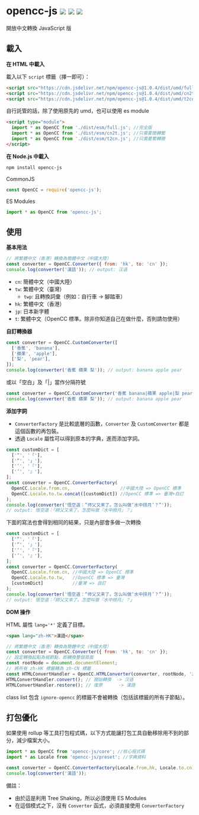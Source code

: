 # opencc-js [![](https://badge.fury.io/js/opencc-js.svg)](https://www.npmjs.com/package/opencc-js) [![](https://github.com/nk2028/opencc-js/workflows/Test/badge.svg)](https://github.com/nk2028/opencc-js/actions?query=workflow%3ATest) [![](https://data.jsdelivr.com/v1/package/npm/opencc-js/badge)](https://www.jsdelivr.com/package/npm/opencc-js)

開放中文轉換 JavaScript 版

## 載入

**在 HTML 中載入**

載入以下 `script` 標籤（擇一即可）：

```html
<script src="https://cdn.jsdelivr.net/npm/opencc-js@1.0.4/dist/umd/full.js"></script>     <!-- 完全版 -->
<script src="https://cdn.jsdelivr.net/npm/opencc-js@1.0.4/dist/umd/cn2t.js"></script>     <!-- 只需要簡轉繁時 -->
<script src="https://cdn.jsdelivr.net/npm/opencc-js@1.0.4/dist/umd/t2cn.js"></script>     <!-- 只需要繁轉簡時 -->
```

自行託管的話，除了使用原先的 umd，也可以使用 es module

```html
<script type="module">
  import * as OpenCC from './dist/esm/full.js'; //完全版
  import * as OpenCC from './dist/esm/cn2t.js'; //只需要簡轉繁
  import * as OpenCC from './dist/esm/t2cn.js'; //只需要繁轉簡
</script>
```

**在 Node.js 中載入**

```sh
npm install opencc-js
```

CommonJS

```javascript
const OpenCC = require('opencc-js');
```

ES Modules

```javascript
import * as OpenCC from 'opencc-js';
```

## 使用

**基本用法**

```javascript
// 將繁體中文（香港）轉換為簡體中文（中國大陸）
const converter = OpenCC.Converter({ from: 'hk', to: 'cn' });
console.log(converter('漢語')); // output: 汉语
```

- `cn`: 簡體中文（中國大陸）
- `tw`: 繁體中文（臺灣）
    - `twp`: 且轉換詞彙（例如：自行車 -> 腳踏車）
- `hk`: 繁體中文（香港）
- `jp`: 日本新字體
- `t`: 繁體中文（OpenCC 標準。除非你知道自己在做什麼，否則請勿使用）

**自訂轉換器**

```javascript
const converter = OpenCC.CustomConverter([
  ['香蕉', 'banana'],
  ['蘋果', 'apple'],
  ['梨', 'pear'],
]);
console.log(converter('香蕉 蘋果 梨')); // output: banana apple pear
```

或以「空白」及「|」當作分隔符號

```javascript
const converter = OpenCC.CustomConverter('香蕉 banana|蘋果 apple|梨 pear');
console.log(converter('香蕉 蘋果 梨')); // output: banana apple pear
```

**添加字詞**

* `ConverterFactory` 是比較底層的函數，`Converter` 及 `CustomConverter` 都是這個函數的再包裝。
* 透過 `Locale` 屬性可以得到原本的字典，進而添加字詞。

```javascript
const customDict = [
  ['“', '「'],
  ['”', '」'],
  ['‘', '『'],
  ['’', '』'],
];
const converter = OpenCC.ConverterFactory(
  OpenCC.Locale.from.cn,                   //中國大陸 => OpenCC 標準
  OpenCC.Locale.to.tw.concat([customDict]) //OpenCC 標準 => 臺灣+自訂
);
console.log(converter('悟空道：“师父又来了。怎么叫做‘水中捞月’？”'));
// output: 悟空道：「師父又來了。怎麼叫做『水中撈月』？」
```

下面的寫法也會得到相同的結果，只是內部會多做一次轉換

```javascript
const customDict = [
  ['“', '「'],
  ['”', '」'],
  ['‘', '『'],
  ['’', '』'],
];
const converter = OpenCC.ConverterFactory(
  OpenCC.Locale.from.cn, //中國大陸 => OpenCC 標準
  OpenCC.Locale.to.tw,   //OpenCC 標準 => 臺灣
  [customDict]           //臺灣 => 自訂
);
console.log(converter('悟空道：“师父又来了。怎么叫做‘水中捞月’？”'));
// output: 悟空道：「師父又來了。怎麼叫做『水中撈月』？」
```

**DOM 操作**

HTML 屬性 `lang='*'` 定義了目標。 

```html
<span lang="zh-HK">漢語</span>
```

```javascript
// 將繁體中文（香港）轉換為簡體中文（中國大陸）
const converter = OpenCC.Converter({ from: 'hk', to: 'cn' });
// 設定轉換起點為根節點，即轉換整個頁面
const rootNode = document.documentElement;
// 將所有 zh-HK 標籤轉為 zh-CN 標籤
const HTMLConvertHandler = OpenCC.HTMLConverter(converter, rootNode, 'zh-HK', 'zh-CN');
HTMLConvertHandler.convert(); // 開始轉換  -> 汉语 
HTMLConvertHandler.restore(); // 復原      -> 漢語
```

class list 包含 `ignore-opencc` 的標籤不會被轉換（包括該標籤的所有子節點）。

## 打包優化

如果使用 rollup 等工具打包程式碼，以下方式能讓打包工具自動移除用不到的部分，減少檔案大小。

```javascript
import * as OpenCC from 'opencc-js/core'; //核心程式碼
import * as Locale from 'opencc-js/preset'; //字典資料

const converter = OpenCC.ConverterFactory(Locale.from.hk, Locale.to.cn);
console.log(converter('漢語'));
```

備註：

* 由於這是利用 Tree Shaking，所以必須使用 ES Modules
* 在這個模式之下，沒有 `Converter` 函式，必須直接使用 `ConverterFactory`
